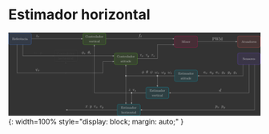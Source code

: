 # Estimador horizontal

![Architecture - Horizontal Estimator](../../architecture/images/architecture_horizontal_estimator.svg){: width=100% style="display: block; margin: auto;" }
